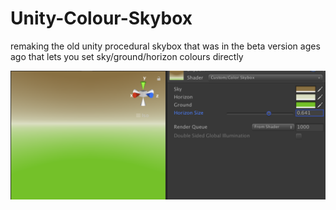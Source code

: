 # Unity-Colour-Skybox
remaking the old unity procedural skybox that was in the beta version ages ago that lets you set sky/ground/horizon colours directly

![screenshot](screenshot.png)
